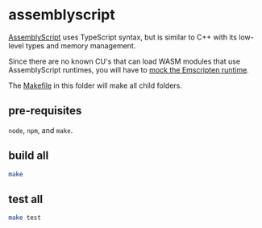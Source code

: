 # assemblyscript

[AssemblyScript](https://www.assemblyscript.org/) uses TypeScript syntax, but is similar to C++ with its low-level types and memory management.

Since there are no known CU's that can load WASM modules that use AssemblyScript runtimes, you will have to [mock the Emscripten runtime](./mock-emscripten).

The [Makefile](./Makefile) in this folder will make all child folders.

## pre-requisites

`node`, `npm`, and `make`.

## build all

```sh
make
```

## test all

```sh
make test
```

